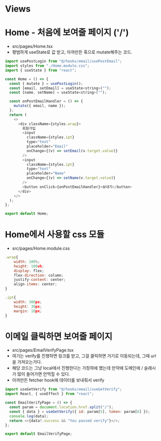# Views

# Home - 처음에 보여줄 페이지 ('/')
- src/pages/Home.tsx
- 평범하게 useState로 값 받고, 아까만든 훅으로 mutate해주는 코드.
```js
import usePostLogin from "@/hooks/email/usePostEmail";
import styles from "./Home.module.css";
import { useState } from "react";

const Home = () => {
  const { mutate } = usePostLogin();
  const [email, setEmail] = useState<string>("");
  const [name, setName] = useState<string>("");

  const onPostEmailHandler = () => {
    mutate({ email, name });
  };
  return (
    <>
      <div className={styles.wrap}>
        회원가입
        <input
          className={styles.ipt}
          type="text"
          placeholder="Email"
          onChange={(v) => setEmail(v.target.value)}
        />
        <input
          className={styles.ipt}
          type="text"
          placeholder="Name"
          onChange={(v) => setName(v.target.value)}
        />
        <button onClick={onPostEmailHandler}>보내기</button>
      </div>
    </>
  );
};

export default Home;

```

# Home에서 사용할 css 모듈
- src/pages/Home.module.css
```js
.wrap{
    width: 100%;
    height: 100vh;
    display: flex;
    flex-direction: column;
    justify-content: center;
    align-items: center;
}

.ipt{
    width: 300px;
    height: 30px;
    margin: 10px;
}
```

# 이메일 클릭하면 보여줄 페이지
- src/pages/EmailVerifyPage.tsx
- 여기는 verify를 진행하면 링크를 받고, 그걸 클릭하면 거기로 이동되는데, 그때 url을 가져오는거다.
- 해당 코드는 그냥 local에서 진행한다는 가정하에 했는데 만약에 도메인에 / 슬래시가 많이 들어가면 안먹힐 수 있다.
- 아까만든 fetcher hook에 데이터를 보내줘서 verify 
```js
import useGetVerify from "@/hooks/email/useGetVerify";
import React, { useEffect } from "react";

const EmailVerifyPage = () => {
  const param = document.location.href.split("/");
  const { data } = useGetVerify({ id: param[5], token: param[6] });
  console.log(data);
  return <>{data?.success && "You passed verify"}</>;
};

export default EmailVerifyPage;

```
